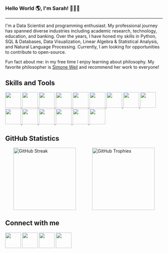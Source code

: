 ### Hello World :earth_americas:,  I'm Sarah! 👩🏻‍💻
***

I'm a Data Scientist and programming enthusiast. My professional journey has spanned diverse industries including academic research, technology, education, and banking. Over the years, I have honed my skills in Python, SQL & Databases, Data Visualization, Linear Algebra & Statistical Analysis, and Natural Language Processing. Currently, I am looking for opportunities to contribute to open-source. 

Fun fact about me: in my free time I enjoy learning about philosophy. My favorite philosopher is [Simone Weil](https://plato.stanford.edu/entries/simone-weil/) and recommend her work to everyone!

<h2> Skills and Tools </h2>
<a href= https://github.com/https://github.com/SarahAmiraslani?tab=repositories&q=&type=&language=python&sort= > <img width ='50px' height='50px' src ='https://raw.githubusercontent.com/rahulbanerjee26/githubAboutMeGenerator/main/icons/python.svg'> </a>
<a href= https://github.com/https://github.com/SarahAmiraslani?tab=repositories&q=&type=&language=javascript&sort= > <img width ='50px' height='50px' src ='https://raw.githubusercontent.com/rahulbanerjee26/githubAboutMeGenerator/main/icons/javascript.svg'> </a>
<a href= https://github.com/https://github.com/SarahAmiraslani?tab=repositories&q=&type=&language=scikit&sort= > <img width ='50px' height='50px' src ='https://raw.githubusercontent.com/rahulbanerjee26/githubAboutMeGenerator/main/icons/scikit.svg'> </a>
<a href= https://github.com/https://github.com/SarahAmiraslani?tab=repositories&q=&type=&language=pytorch&sort= > <img width ='50px' height='50px' src ='https://raw.githubusercontent.com/rahulbanerjee26/githubAboutMeGenerator/main/icons/pytorch.svg'> </a>
<a href= https://github.com/https://github.com/SarahAmiraslani?tab=repositories&q=&type=&language=html&sort= > <img width ='50px' height='50px' src ='https://raw.githubusercontent.com/rahulbanerjee26/githubAboutMeGenerator/main/icons/html.svg'> </a>
<a href= https://github.com/https://github.com/SarahAmiraslani?tab=repositories&q=&type=&language=css&sort= > <img width ='50px' height='50px' src ='https://raw.githubusercontent.com/rahulbanerjee26/githubAboutMeGenerator/main/icons/css.svg'> </a>
<a href= https://github.com/https://github.com/SarahAmiraslani?tab=repositories&q=&type=&language=java&sort= > <img width ='50px' height='50px' src ='https://raw.githubusercontent.com/rahulbanerjee26/githubAboutMeGenerator/main/icons/java.svg'> </a>
<a href= https://github.com/https://github.com/SarahAmiraslani?tab=repositories&q=&type=&language=postgresql&sort= > <img width ='50px' height='50px' src ='https://raw.githubusercontent.com/rahulbanerjee26/githubAboutMeGenerator/main/icons/postgresql.svg'> </a>
<a href= https://github.com/https://github.com/SarahAmiraslani?tab=repositories&q=&type=&language=mysql&sort= > <img width ='50px' height='50px' src ='https://raw.githubusercontent.com/rahulbanerjee26/githubAboutMeGenerator/main/icons/mysql.svg'> </a>
<a href= https://github.com/https://github.com/SarahAmiraslani?tab=repositories&q=&type=&language=bootstrap&sort= > <img width ='50px' height='50px' src ='https://raw.githubusercontent.com/rahulbanerjee26/githubAboutMeGenerator/main/icons/bootstrap.svg'> </a>
<a href= https://github.com/https://github.com/SarahAmiraslani?tab=repositories&q=&type=&language=d3js&sort= > <img width ='50px' height='50px' src ='https://raw.githubusercontent.com/rahulbanerjee26/githubAboutMeGenerator/main/icons/d3js.svg'> </a>
<a href= https://github.com/https://github.com/SarahAmiraslani?tab=repositories&q=&type=&language=docker&sort= > <img width ='50px' height='50px' src ='https://raw.githubusercontent.com/rahulbanerjee26/githubAboutMeGenerator/main/icons/docker.svg'> </a>
<a href= https://github.com/https://github.com/SarahAmiraslani?tab=repositories&q=&type=&language=kubernetes&sort= > <img width ='50px' height='50px' src ='https://raw.githubusercontent.com/rahulbanerjee26/githubAboutMeGenerator/main/icons/kubernetes.svg'> </a>
<a href= https://github.com/https://github.com/SarahAmiraslani?tab=repositories&q=&type=&language=selenium&sort= > <img width ='50px' height='50px' src ='https://github.com/rahulbanerjee26/githubProfileReadmeGenerator/blob/main/icons/selenium.svg'> </a>
<a href= https://github.com/https://github.com/SarahAmiraslani?tab=repositories&q=&type=&language=gcp&sort= > <img width ='50px' height='50px' src ='https://github.com/rahulbanerjee26/githubProfileReadmeGenerator/blob/main/icons/gcp.svg'> </a>

<h2> GitHub Statistics </h2>
<div style="display: flex; align-items: stretch;">
    <a href="https://git.io/streak-stats" style="flex: 1; display: flex; justify-content: center; align-items: center;">
        <img src="https://github-readme-streak-stats.herokuapp.com?user=sarahamiraslani&theme=dracula&hide_border=true&fire=EB5454" alt="GitHub Streak" style="height: 200px;"/>
    </a>
    <a href="https://git.io/streak-stats" style="flex: 1; display: flex; justify-content: center; align-items: center;">
        <img src="https://github-profile-trophy.vercel.app/?username=sarahamiraslani&theme=dracula&row=2&column=3" alt="GitHub Trophies" style="height: 200px;"/>
    </a>
</div>
<h2> Connect with me </h2>
<a href = 'https://www.linkedin.com/in/https://www.linkedin.com/in/samirasl/'> <img width = '50px' align= 'center' src="https://raw.githubusercontent.com/rahulbanerjee26/githubAboutMeGenerator/main/icons/linked-in-alt.svg"/></a> 
<a href = 'https://sarahamiraslani.com'> <img width = '50px' align= 'center' src="https://raw.githubusercontent.com/rahulbanerjee26/githubAboutMeGenerator/main/icons/portfolio.png"/></a> 
<a href = 'https://www.github.com/https://github.com/SarahAmiraslani'> <img width = '50px' align= 'center' src="https://raw.githubusercontent.com/rahulbanerjee26/githubAboutMeGenerator/main/icons/github.svg"/></a> 
<a href = 'mailto:sarahamiraslani@gmail.com'> <img width = '50px' align= 'center' src="https://github.com/astrit/css.gg/blob/master/icons/svg/mail.svg"/></a> 
